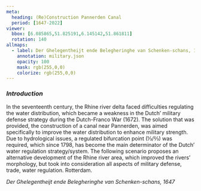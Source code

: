 ```yaml
---
meta:
  heading: (Re)Construction Pannerden Canal
  period: [1647-2022]
viewer:
  bbox: [6.085865,51.825191,6.145142,51.861811]
  rotation: 140
allmaps:
  - label: Der Ghelegentheijt ende Belegheringhe van Schenken-schans, 1647
    annotation: military.json
    opacity: 100
    mask: rgb(255,0,0)
    colorize: rgb(255,0,0)
---
```


### _Introduction_

In the seventeenth century, the Rhine river delta faced difficulties regulating the water distribution, which became a weakness in the Dutch’ military defense strategy during the Dutch-Franco War (1672). The solution that was provided, the construction of a canal near Pannerden, was aimed specifically to improve the water distribution to enhance military strength. Due to hydrological issues, a regulated bifurcation point (⅓/⅔) was required, which since 1798, has become the main determinator of the Dutch’ water regulation strategy/system.
The following scenario proposes an alternative development of the Rhine river area, which improved the rivers’ morphology, but took into consideration all aspects of military defense, trade, water regulation.
Rotterdam.

_Der Ghelegentheijt ende Belegheringhe van Schenken-schans, 1647_
